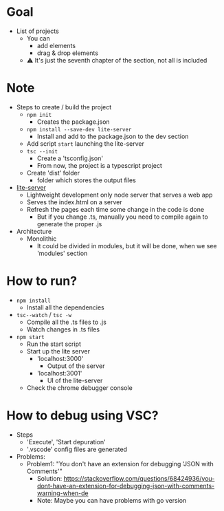 # Goal
* List of projects
  * You can
    * add elements
    * drag & drop elements
  * :warning: It's just the seventh chapter of the section, not all is included

# Note
* Steps to create / build the project
    * `npm init`
        * Creates the package.json
    * `npm install --save-dev lite-server`
        * Install and add to the package.json to the dev section
    * Add script `start` launching the lite-server
    * `tsc --init`
      * Create a 'tsconfig.json'
      * From now, the project is a typescript project
    * Create 'dist' folder
      * folder which stores the output files
* [lite-server](https://www.npmjs.com/package/lite-server)
    * Lightweight development only node server that serves a web app
    * Serves the index.html on a server
    * Refresh the pages each time some change in the code is done
        * But if you change .ts, manually you need to compile again to generate the proper .js
* Architecture 
  * Monolithic
    * It could be divided in modules, but it will be done, when we see 'modules' section

# How to run?
* `npm install`
    * Install all the dependencies
* `tsc--watch` / `tsc -w`
    * Compile all the .ts files to .js
    * Watch changes in .ts files
* `npm start`
    * Run the start script
    * Start up the lite server
        * 'localhost:3000'
            * Output of the server
        * 'localhost:3001'
            * UI of the lite-server
    * Check the chrome debugger console

# How to debug using VSC?
* Steps
  * 'Execute', 'Start depuration'
  * '.vscode' config files are generated
* Problems:
  * Problem1: "You don't have an extension for debugging 'JSON with Comments'"
    * Solution: https://stackoverflow.com/questions/68424936/you-dont-have-an-extension-for-debugging-json-with-comments-warning-when-de
    * Note: Maybe you can have problems with go version
